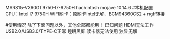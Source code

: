 MARS15-VX60GT9750-I7-9750H
hackintosh mojave 10.14.6
#本机配置
CPU：Intel I7 9750H
WIFI网卡：原网卡Intel无解，BCM94360CS2 + ngff转接

#使用情况
除了下面问题以外，其他全部都能用！
  已知问题
  HDMI无法工作
  USB2.0/USB3.0/TYPE-C正常
  睡眠黑屏
  读卡器无法使用
  独显无解
  
